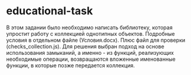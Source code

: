 # educational-task
В этом задании было необходимо написать библиотеку, которая упростит работу с коллекцией однотипных объектов. Подробные условия в отдельном файле (Условия.docx). Плюс файл для проверки (checks_collection.js). 
Для решения выбран подход на основе использования замыканий, а именно - из функций, реализующих необходимые операции, возвращаются вложенные именованные функции, в которые позже передается коллекция.
